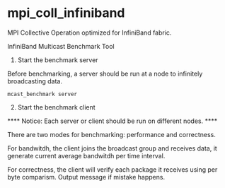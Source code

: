 # mpi_coll_infiniband
MPI Collective Operation optimized for InfiniBand fabric.

InfiniBand Multicast Benchmark Tool

1. Start the benchmark server

Before benchmarking, a server should be run at a node to infinitely
broadcasting data.

	mcast_benchmark server

2. Start the benchmark client

**** Notice: Each server or client should be run on different nodes. ****

There are two modes for benchmarking: performance and correctness.

For bandwitdh, the client joins the broadcast group and receives data,
it generate current average bandwitdh per time interval.

For correctness, the client will verify each package it receives using
per byte comparism. Output message if mistake happens.
